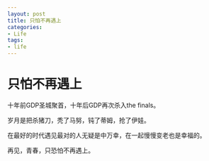 ```yaml
---
layout: post
title: 只怕不再遇上
categories:
- Life
tags:
- life
---
```

# 只怕不再遇上

十年前GDP圣城聚首，十年后GDP再次杀入the finals。

岁月是把杀猪刀，秃了马努，钝了蒂姆，抢了伊娃。

在最好的时代遇见最对的人无疑是中万幸，在一起慢慢变老也是幸福的。

再见，青春，只恐怕不再遇上。